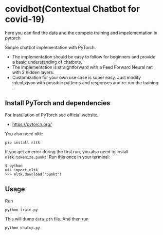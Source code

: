 # covidbot(Contextual Chatbot for covid-19)

here you can find the data and the compete training and impelementation in pytorch 

Simple chatbot implementation with PyTorch.

- The implementation should be easy to follow for beginners and provide a basic understanding of chatbots.
- The implementation is straightforward with a Feed Forward Neural net with 2 hidden layers.
- Customization for your own use case is super easy. Just modify intents.json with possible patterns and responses and re-run the training .

## Install PyTorch and dependencies
For Installation of PyTorch see official website.
- https://pytorch.org/

You also need nltk:
 ```console
pip install nltk
 ```
 If you get an error during the first run, you also need to install `nltk.tokenize.punkt`:
Run this once in your terminal:
 ```console
$ python
>>> import nltk
>>> nltk.download('punkt')
```

## Usage
Run
```console
python train.py
```
This will dump `data.pth` file. And then run
```console
python chatup.py
```

 
